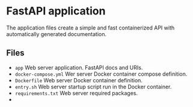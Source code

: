 # FastAPI application

The application files create a simple and fast containerized API with automatically generated documentation.

## Files
- `app` Web server application. FastAPI docs and URIs.
- `docker-compose.yml` Wer server Docker container compose definition.
- `Dockerfile` Web server Docker container definition.
- `entry.sh` Web server startup script run in the Docker container.
- `requirements.txt` Web server required packages.
- 
